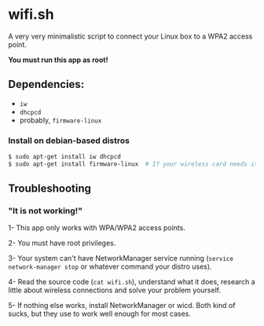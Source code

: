 # wifi.sh

A very very minimalistic script to connect your Linux box to a WPA2 access
point.

**You must run this app as root!**

## Dependencies:

* `iw`
* `dhcpcd`
* probably, `firmware-linux`

### Install on debian-based distros

```bash
$ sudo apt-get install iw dhcpcd
$ sudo apt-get install firmware-linux  # If your wireless card needs it.
```

## Troubleshooting

### "It is not working!"

1- This app only works with WPA/WPA2 access points.

2- You must have root privileges.

3- Your system can't have NetworkManager service running (`service
network-manager stop` or whatever command your distro uses).

4- Read the source code (`cat wifi.sh`), understand what it does, research
a little about wireless connections and solve your problem yourself.

5- If nothing else works, install NetworkManager or wicd. Both kind of
sucks, but they use to work well enough for most cases.
